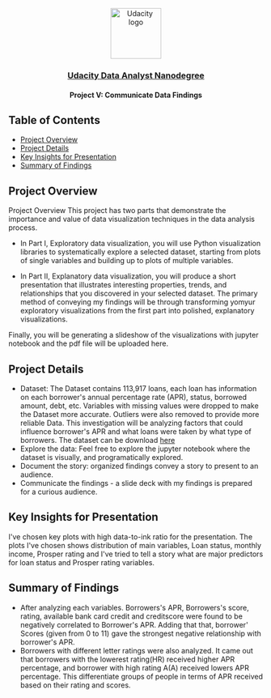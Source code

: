 <p align="center">
  <a href="https://www.udacity.com/">
    <img src='https://course_report_production.s3.amazonaws.com/rich/rich_files/rich_files/5511/s300/udacity-logo.png' alt="Udacity logo" width = 100px>
   </a>
</p>

<h3 align="center"><a href = "https://www.udacity.com/course/data-analyst-nanodegree--nd002"> Udacity Data Analyst Nanodegree </a></h3>
<h4 align="center">Project V: Communicate Data Findings</h4>

## Table of Contents
- [Project Overview](#project_overview)
- [Project Details](#details)
- [Key Insights for Presentation](#key)
- [Summary of Findings](#summary)

## Project Overview <a name="project_overview"></a>
Project Overview
This project has two parts that demonstrate the importance and value of data visualization techniques in the data analysis process.

- In Part I, Exploratory data visualization, you will use Python visualization libraries to systematically explore a selected dataset, starting from plots of single variables and building up to plots of multiple variables.

- In Part II, Explanatory data visualization, you will produce a short presentation that illustrates interesting properties, trends, and relationships that you discovered in your selected dataset. The primary method of conveying my findings will be through transforming yomyur exploratory visualizations from the first part into polished, explanatory visualizations.

Finally, you will be generating a slideshow of the visualizations with jupyter notebook and the pdf file will be uploaded here.

## Project Details <a name="details"></a>
- Dataset:
The Dataset contains 113,917 loans, each loan has information on each borrower's annual percentage rate (APR), status, borrowed amount, debt, etc. Variables with missing values were dropped to make the Dataset more accurate. Outliers were also removed to provide more reliable Data. This investigation will be analyzing factors that could influence borrower's APR and what loans were taken by what type of borrowers.
The dataset can be download [here](https://www.google.com/url?q=https://s3.amazonaws.com/udacity-hosted-downloads/ud651/prosperLoanData.csv&sa=D&ust=1547358770029000)
- Explore the data: Feel free to explore the jupyter notebook where the dataset is visually, and programatically explored.
- Document the story: organized findings convey a story to present to an audience.
- Communicate the findings - a slide deck with my findings is prepared for a curious audience.

## Key Insights for Presentation <a name="key"></a>
<p> I've chosen key plots with high data-to-ink ratio for the presentation. The plots I've chosen shows distribution of main variables, Loan status, monthly income, Prosper rating and I've tried to tell a story what are major predictors for loan status and Prosper rating variables. <p />

## Summary of Findings <a name="summary"></a>
- After analyzing each variables. Borrowers's APR, Borrowers's score, rating, available bank card credit and creditscore were found to be negatively correlated to Borrower's APR. Adding that that, borrower' Scores (given from 0 to 11) gave the strongest negative relationship with borrower's APR.
- Borrowers with different letter ratings were also analyzed. It came out that borrowers with the lowerest rating(HR) received higher APR percentage, and borrower with high rating A(A) received lowers APR percentage. This differentiate groups of people in terms of APR received based on their rating and scores.
